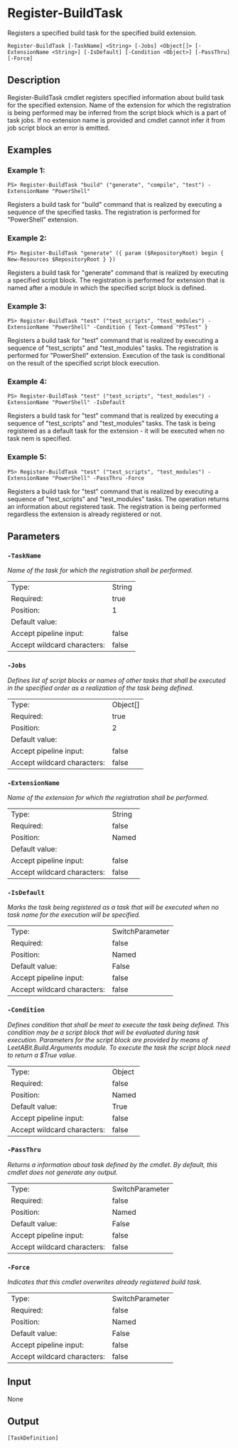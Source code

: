 # Register-BuildTask

Registers a specified build task for the specified build extension.

```Register-BuildTask [-TaskName] <String> [-Jobs] <Object[]> [-ExtensionName <String>] [-IsDefault] [-Condition <Object>] [-PassThru] [-Force]```

## Description

Register-BuildTask cmdlet registers specified information about build task for the specified extension. Name of the extension for which the registration is being performed may be inferred from the script block which is a part of task jobs. If no extension name is provided and cmdlet cannot infer it from job script block an error is emitted.

## Examples

### Example 1:

```PS> Register-BuildTask "build" ("generate", "compile", "test") -ExtensionName "PowerShell"```

Registers a build task for "build" command that is realized by executing a sequence of the specified tasks. The registration is performed for "PowerShell" extension.

### Example 2:

```PS> Register-BuildTask "generate" ({ param ($RepositoryRoot) begin { New-Resources $RepositoryRoot } })```

Registers a build task for "generate" command that is realized by executing a specified script block. The registration is performed for extension that is named after a module in which the specified script block is defined.

### Example 3:

```PS> Register-BuildTask "test" ("test_scripts", "test_modules") -ExtensionName "PowerShell" -Condition { Text-Command "PSTest" }```

Registers a build task for "test" command that is realized by executing a sequence of "test_scripts" and "test_modules" tasks. The registration is performed for "PowerShell" extension. Execution of the task is conditional on the result of the specified script block execution.

### Example 4:

```PS> Register-BuildTask "test" ("test_scripts", "test_modules") -ExtensionName "PowerShell" -IsDefault```

Registers a build task for "test" command that is realized by executing a sequence of "test_scripts" and "test_modules" tasks. The task is being registered as a default task for the extension - it will be executed when no task nem is specified.

### Example 5:

```PS> Register-BuildTask "test" ("test_scripts", "test_modules") -ExtensionName "PowerShell" -PassThru -Force```

Registers a build task for "test" command that is realized by executing a sequence of "test_scripts" and "test_modules" tasks. The operation returns an information about registered task. The registration is being performed regardless the extension is already registered or not.

## Parameters

### ```-TaskName```

*Name of the task for which the registration shall be performed.*

<table>
  <tr><td>Type:</td><td>String</td></tr>
  <tr><td>Required:</td><td>true</td></tr>
  <tr><td>Position:</td><td>1</td></tr>
  <tr><td>Default value:</td><td></td></tr>
  <tr><td>Accept pipeline input:</td><td>false</td></tr>
  <tr><td>Accept wildcard characters:</td><td>false</td></tr>
</table>

### ```-Jobs```

*Defines list of script blocks or names of other tasks that shall be executed in the specified order as a realization of the task being defined.*

<table>
  <tr><td>Type:</td><td>Object[]</td></tr>
  <tr><td>Required:</td><td>true</td></tr>
  <tr><td>Position:</td><td>2</td></tr>
  <tr><td>Default value:</td><td></td></tr>
  <tr><td>Accept pipeline input:</td><td>false</td></tr>
  <tr><td>Accept wildcard characters:</td><td>false</td></tr>
</table>

### ```-ExtensionName```

*Name of the extension for which the registration shall be performed.*

<table>
  <tr><td>Type:</td><td>String</td></tr>
  <tr><td>Required:</td><td>false</td></tr>
  <tr><td>Position:</td><td>Named</td></tr>
  <tr><td>Default value:</td><td></td></tr>
  <tr><td>Accept pipeline input:</td><td>false</td></tr>
  <tr><td>Accept wildcard characters:</td><td>false</td></tr>
</table>

### ```-IsDefault```

*Marks the task being registered as a task that will be executed when no task name for the execution will be specified.*

<table>
  <tr><td>Type:</td><td>SwitchParameter</td></tr>
  <tr><td>Required:</td><td>false</td></tr>
  <tr><td>Position:</td><td>Named</td></tr>
  <tr><td>Default value:</td><td>False</td></tr>
  <tr><td>Accept pipeline input:</td><td>false</td></tr>
  <tr><td>Accept wildcard characters:</td><td>false</td></tr>
</table>

### ```-Condition```

*Defines condition that shall be meet to execute the task being defined. This condition may be a script block that will be evaluated during task execution. Parameters for the script block are provided by means of LeetABit.Build.Arguments module. To execute the task the script block need to return a $True value.*

<table>
  <tr><td>Type:</td><td>Object</td></tr>
  <tr><td>Required:</td><td>false</td></tr>
  <tr><td>Position:</td><td>Named</td></tr>
  <tr><td>Default value:</td><td>True</td></tr>
  <tr><td>Accept pipeline input:</td><td>false</td></tr>
  <tr><td>Accept wildcard characters:</td><td>false</td></tr>
</table>

### ```-PassThru```

*Returns a information about task defined by the cmdlet. By default, this cmdlet does not generate any output.*

<table>
  <tr><td>Type:</td><td>SwitchParameter</td></tr>
  <tr><td>Required:</td><td>false</td></tr>
  <tr><td>Position:</td><td>Named</td></tr>
  <tr><td>Default value:</td><td>False</td></tr>
  <tr><td>Accept pipeline input:</td><td>false</td></tr>
  <tr><td>Accept wildcard characters:</td><td>false</td></tr>
</table>

### ```-Force```

*Indicates that this cmdlet overwrites already registered build task.*

<table>
  <tr><td>Type:</td><td>SwitchParameter</td></tr>
  <tr><td>Required:</td><td>false</td></tr>
  <tr><td>Position:</td><td>Named</td></tr>
  <tr><td>Default value:</td><td>False</td></tr>
  <tr><td>Accept pipeline input:</td><td>false</td></tr>
  <tr><td>Accept wildcard characters:</td><td>false</td></tr>
</table>

## Input

None

## Output

```[TaskDefinition]```
